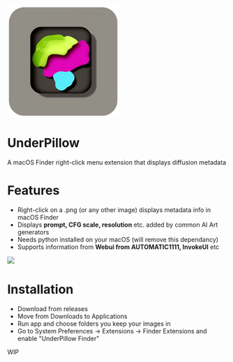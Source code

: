 ![](https://github.com/anastasiuspernat/DiffusionInfo/blob/main/UnderPillow/Assets.xcassets/AppIcon.appiconset/icon_256x256.png?raw=true)
# UnderPillow
A macOS Finder right-click menu extension that displays diffusion metadata

# Features
- Right-click on a .png (or any other image) displays metadata info in macOS Finder
- Displays **prompt, CFG scale, resolution** etc. added by common AI Art generators
- Needs python installed on your macOS (will remove this dependancy)
- Supports information from **Webui from AUTOMATIC1111, InvokeUI** etc 

![](https://github.com/anastasiuspernat/UnderPillow/blob/main/Screenshot.jpg?raw=true)

# Installation
- Download from releases 
- Move from Downloads to Applications
- Run app and choose folders you keep your images in
- Go to System Preferences -> Extensions -> Finder Extensions and enable "UnderPillow Finder" 

WIP